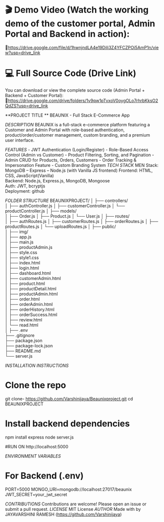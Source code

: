 
# 🎬 Demo Video (Watch the working demo of the customer portal, Admin Portal and Backend in action):
🔗https://drive.google.com/file/d/1hwnjndLA4e19DiIi3Z4YFCZPOi5AmP1n/view?usp=drive_link

# 💻 Full Source Code (Drive Link)
   You can download or view the complete source code (Admin Portal + Backend + Customer Portal):
🔗https://drive.google.com/drive/folders/1v9qw1pTvxoV0oygOLo7rhrbKksO2QdZS?usp=drive_link


**PROJECT TITLE **
    BEAUNIX - Full Stack E-Commerce App
    
*DESCRIPTION*
    BEAUNIX is a full-stack e-commerce platform featuring a Customer and Admin Portal with role-based authentication, product/order/customer management, custom branding, and a premium user interface.

*FEATURES*
    - JWT Authentication (Login/Register)
    - Role-Based Access Control (Admin vs Customer)
    - Product Filtering, Sorting, and Pagination
    - Admin CRUD for Products, Orders, Customers
    - Order Tracking & Impersonation Feature
    - Custom Branding System
*TECH STACK*
    MEN Stack: MongoDB – Express – Node.js (with Vanilla JS frontend)
    Frontend: HTML, CSS, JavaScript(Vanilla)  
    Backend: Node.js, Express.js, MongoDB, Mongoose  
    Auth: JWT, bcryptjs  
    Deployment: github

    
*FOLDER STRUCTURE*
BEAUNIXPROJECT/
│
├── controllers/                 
│   ├── authController.js
│   ├── customerController.js
│   └── productController.js
│
├── models/                      
│   ├── Order.js
│   ├── Product.js
│   └── User.js
│
├── routes/                      
│   ├── authRoutes.js
│   ├── customerRoutes.js
│   ├── orderRoutes.js
│   ├── productRoutes.js
│   └── uploadRoutes.js
│
├── public/                      
│   ├── img/                     
│   ├── app.js                   
│   ├── main.js                  
│   ├── productAdmin.js          
│   ├── style.css                
│   ├── style1.css               
│   ├── index.html               
│   ├── login.html               
│   ├── dashboard.html           
│   ├── customerAdmin.html       
│   ├── product.html             
│   ├── productDetail.html       
│   ├── productAdmin.html        
│   ├── order.html               
│   ├── orderAdmin.html          
│   ├── orderHistory.html        
│   ├── orderSuccess.html        
│   ├── review.html              
│   └── read.html                
│
├── .env                         
├── .gitignore                   
├── package.json                 
├── package-lock.json            
├── README.md                    
└── server.js                    




*INSTALLATION INSTRUCTIONS*
  # Clone the repo
  git clone- https://github.com/Varshinijaya/Beaunixproject.git
  cd BEAUNIXPROJECT

  # Install backend dependencies
  npm install express
  node server.js
  
  #RUN ON 
  http://localhost:5000
    

*ENVIRONMENT VARIABLES*
  # For Backend (.env)
  PORT=5000
  MONGO_URI=mongodb://localhost:27017/beaunix
  JWT_SECRET=your_jwt_secret
  

*CONTRIBUTIONS*
  Contributions are welcome! Please open an issue or submit a pull request.
*LICENSE*
  MIT License
*AUTHOR*
  Made with by JAYAVARSHINI RAMESH (https://github.com/Varshinijaya)
